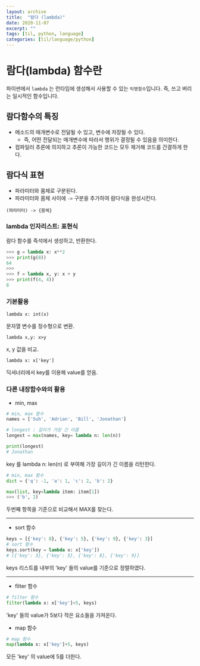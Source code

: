 ```yaml
---
layout: archive
title:  "람다 (lambda)"
date: 2020-11-07
excerpt: ""
tags: [til, python, language]
categories: [til/language/python]
---
```


# 람다(lambda) 함수란

파이썬에서 `lambda` 는 런타임에 생성해서 사용할 수 있는 `익명함수`입니다. 즉, 쓰고 버리는 일시적인 함수입니다.

## 람다함수의 특징
- 메소드의 매개변수로 전달될 수 있고, 변수에 저장될 수 있다.
    - 즉, 어떤 전달되는 매개변수에 따라서 행위가 결정될 수 있음을 의미한다.
- 컴파일러 추론에 의지하고 추론이 가능한 코드는 모두 제거해 코드를 간결하게 한다.

## 람다식 표현
- 파라미터와 몸체로 구분된다.
- 파라미터와 몸체 사이에 `->` 구분을 추가하여 람다식을 완성시킨다.


```
(파라미터) -> {몸체}
```

### **lambda 인자리스트: 표현식**

람다 함수를 즉석에서 생성하고, 반환한다.

``` python
>>> g = lambda x: x**2
>>> print(g(8))
64
>>>
>>> f = lambda x, y: x + y
>>> print(f(4, 4))
8
```

### **기본활용**
```
lambda x: int(x)
```
문자열 변수를 정수형으로 변환.

```
lambda x,y: x>y
```
x, y 값을 비교.

```
lambda x: x['key']
```
딕셔너리에서 key를 이용해 value를 얻음.

### **다른 내장함수와의 활용**

- min, max

``` python
# min, max 함수
names = ['Suh', 'Adrian', 'Bill', 'Jonathan']

# longest : 길이가 가장 긴 이름
longest = max(names, key= lambda n: len(n))

print(longest)
# Jonathan
```
key 를 lambda n: len(n) 로 부여해 가장 길이가 긴 이름을 리턴한다.

``` python
# min, max 함수
dict = {'q': -1, 'a': 1, 'c': 2, 'b': 2}

max(list, key=lambda item: item[1])
>>> ('b', 2)
```

두번째 항목을 기준으로 비교해서 MAX를 찾는다.

---
- sort 함수
``` python
keys = [{'key': 8}, {'key': 5}, {'key': 9}, {'key': 3}]
# sort 함수
keys.sort(key = lambda x: x['key'])
# [{'key': 3}, {'key': 5}, {'key': 8}, {'key': 9}]
```
keys 리스트를 내부의 'key' 들의 value를 기준으로 정렬하였다.

---
- filter 함수
``` python
# filter 함수
filter(lambda x: x['key']<5, keys)
```
'key' 들의 value가 5보다 작은 요소들을 가져온다.

- map 함수
``` python
# map 함수
map(lambda x: x['key']+5, keys)
```
모든 'key' 의 value에 5를 더한다.
